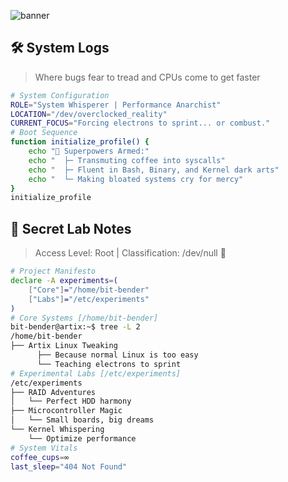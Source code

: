 
![banner](https://github.com/elyziumayo/elyziumayo/blob/7eaa1a6bf28cbc769362b72e665f9d6871f392c7/Assets/stay.png)

## 🛠️ System Logs
> Where bugs fear to tread and CPUs come to get faster 
```bash
# System Configuration
ROLE="System Whisperer | Performance Anarchist"
LOCATION="/dev/overclocked_reality"
CURRENT_FOCUS="Forcing electrons to sprint... or combust."
# Boot Sequence
function initialize_profile() {
    echo "🔧 Superpowers Armed:"
    echo "  ├─ Transmuting coffee into syscalls"
    echo "  ├─ Fluent in Bash, Binary, and Kernel dark arts"
    echo "  └─ Making bloated systems cry for mercy"
}
initialize_profile
```

## 🔐 Secret Lab Notes
> Access Level: Root | Classification: /dev/null 🤫

```bash
# Project Manifesto
declare -A experiments=(
    ["Core"]="/home/bit-bender"
    ["Labs"]="/etc/experiments"
)
# Core Systems [/home/bit-bender]
bit-bender@artix:~$ tree -L 2
/home/bit-bender
├── Artix Linux Tweaking
      ├── Because normal Linux is too easy  
      └── Teaching electrons to sprint
# Experimental Labs [/etc/experiments]
/etc/experiments
├── RAID Adventures
│   └── Perfect HDD harmony
├── Microcontroller Magic
│   └── Small boards, big dreams
└── Kernel Whispering
    └── Optimize performance
# System Vitals
coffee_cups=∞
last_sleep="404 Not Found"
```
